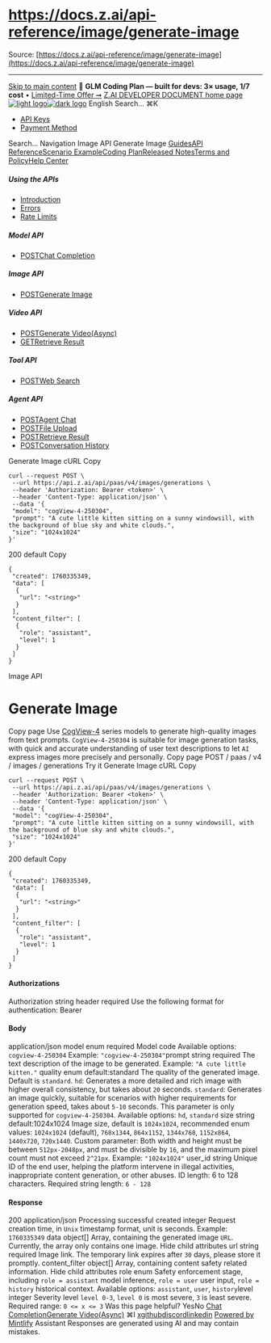 # https://docs.z.ai/api-reference/image/generate-image

Source: [https://docs.z.ai/api-reference/image/generate-image](https://docs.z.ai/api-reference/image/generate-image)

---

[Skip to main content](https://docs.z.ai/api-reference/image/generate-image#content-area)
🚀 **GLM Coding Plan — built for devs: 3× usage, 1/7 cost** • [Limited-Time Offer ➞](https://z.ai/subscribe?utm_campaign=Platform_Ops&_channel_track_key=DaprgHIc)
[Z.AI DEVELOPER DOCUMENT home page![light logo](https://mintcdn.com/zhipu-32152247/B_E8wI-eiNa1QlPV/logo/dark.svg?fit=max&auto=format&n=B_E8wI-eiNa1QlPV&q=85&s=75deefa9dea5bdbc84d4da68885c267f)![dark logo](https://mintcdn.com/zhipu-32152247/B_E8wI-eiNa1QlPV/logo/light.svg?fit=max&auto=format&n=B_E8wI-eiNa1QlPV&q=85&s=c1ecf1af358fa8eeab8c06052337f8f6)](https://z.ai/model-api)
English
Search...
⌘K
  * [API Keys](https://z.ai/manage-apikey/apikey-list)
  * [Payment Method](https://z.ai/manage-apikey/billing)


Search...
Navigation
Image API
Generate Image
[Guides](https://docs.z.ai/guides/overview/quick-start)[API Reference](https://docs.z.ai/api-reference/introduction)[Scenario Example](https://docs.z.ai/scenario-example/develop-tools/claude)[Coding Plan](https://docs.z.ai/devpack/overview)[Released Notes](https://docs.z.ai/release-notes/new-released)[Terms and Policy](https://docs.z.ai/legal-agreement/privacy-policy)[Help Center](https://docs.z.ai/help/faq)
##### Using the APIs
  * [Introduction](https://docs.z.ai/api-reference/introduction)
  * [Errors](https://docs.z.ai/api-reference/api-code)
  * [Rate Limits](https://z.ai/manage-apikey/rate-limits)


##### Model API
  * [POSTChat Completion](https://docs.z.ai/api-reference/llm/chat-completion)


##### Image API
  * [POSTGenerate Image](https://docs.z.ai/api-reference/image/generate-image)


##### Video API
  * [POSTGenerate Video(Async)](https://docs.z.ai/api-reference/video/generate-video)
  * [GETRetrieve Result](https://docs.z.ai/api-reference/video/get-video-status)


##### Tool API
  * [POSTWeb Search](https://docs.z.ai/api-reference/tools/web-search)


##### Agent API
  * [POSTAgent Chat](https://docs.z.ai/api-reference/agents/agent)
  * [POSTFile Upload](https://docs.z.ai/api-reference/agents/file-upload)
  * [POSTRetrieve Result](https://docs.z.ai/api-reference/agents/get-async-result)
  * [POSTConversation History](https://docs.z.ai/api-reference/agents/agent-conversation)


Generate Image
cURL
Copy
```
curl --request POST \
 --url https://api.z.ai/api/paas/v4/images/generations \
 --header 'Authorization: Bearer <token>' \
 --header 'Content-Type: application/json' \
 --data '{
 "model": "cogView-4-250304",
 "prompt": "A cute little kitten sitting on a sunny windowsill, with the background of blue sky and white clouds.",
 "size": "1024x1024"
}'
```

200
default
Copy
```
{
 "created": 1760335349,
 "data": [
  {
   "url": "<string>"
  }
 ],
 "content_filter": [
  {
   "role": "assistant",
   "level": 1
  }
 ]
}
```

Image API
# Generate Image
Copy page
Use [CogView-4](https://docs.z.ai/guides/image/cogview-4) series models to generate high-quality images from text prompts. `CogView-4-250304` is suitable for image generation tasks, with quick and accurate understanding of user text descriptions to let `AI` express images more precisely and personally.
Copy page
POST
/
paas
/
v4
/
images
/
generations
Try it
Generate Image
cURL
Copy
```
curl --request POST \
 --url https://api.z.ai/api/paas/v4/images/generations \
 --header 'Authorization: Bearer <token>' \
 --header 'Content-Type: application/json' \
 --data '{
 "model": "cogView-4-250304",
 "prompt": "A cute little kitten sitting on a sunny windowsill, with the background of blue sky and white clouds.",
 "size": "1024x1024"
}'
```

200
default
Copy
```
{
 "created": 1760335349,
 "data": [
  {
   "url": "<string>"
  }
 ],
 "content_filter": [
  {
   "role": "assistant",
   "level": 1
  }
 ]
}
```

#### Authorizations
[​](https://docs.z.ai/api-reference/image/generate-image#authorization-authorization)
Authorization
string
header
required
Use the following format for authentication: Bearer [<your api key>](https://z.ai/manage-apikey/apikey-list)
#### Body
application/json
[​](https://docs.z.ai/api-reference/image/generate-image#body-model)
model
enum<string>
required
Model code
Available options: 
`cogview-4-250304`
Example:
`"cogview-4-250304"`
[​](https://docs.z.ai/api-reference/image/generate-image#body-prompt)
prompt
string
required
The text description of the image to be generated.
Example:
`"A cute little kitten."`
[​](https://docs.z.ai/api-reference/image/generate-image#body-quality)
quality
enum<string>
default:standard
The quality of the generated image. Default is `standard`. `hd`: Generates a more detailed and rich image with higher overall consistency, but takes about `20` seconds. `standard`: Generates an image quickly, suitable for scenarios with higher requirements for generation speed, takes about `5-10` seconds. This parameter is only supported for `cogview-4-250304`.
Available options: 
`hd`, 
`standard`
[​](https://docs.z.ai/api-reference/image/generate-image#body-size)
size
string
default:1024x1024
Image size, default is `1024x1024`, recommended enum values: `1024x1024` (default), `768x1344`, `864x1152`, `1344x768`, `1152x864`, `1440x720`, `720x1440`. Custom parameter: Both width and height must be between `512px-2048px`, and must be divisible by `16`, and the maximum pixel count must not exceed `2^21px`.
Example:
`"1024x1024"`
[​](https://docs.z.ai/api-reference/image/generate-image#body-user-id)
user_id
string
Unique ID of the end user, helping the platform intervene in illegal activities, inappropriate content generation, or other abuses. ID length: 6 to 128 characters.
Required string length: `6 - 128`
#### Response
200
application/json
Processing successful
[​](https://docs.z.ai/api-reference/image/generate-image#response-created)
created
integer
Request creation time, in `Unix` timestamp format, unit is seconds.
Example:
`1760335349`
[​](https://docs.z.ai/api-reference/image/generate-image#response-data)
data
object[]
Array, containing the generated image `URL`. Currently, the array only contains one image.
Hide child attributes
[​](https://docs.z.ai/api-reference/image/generate-image#response-data-url)
url
string
required
Image link. The temporary link expires after `30` days, please store it promptly.
[​](https://docs.z.ai/api-reference/image/generate-image#response-content-filter)
content_filter
object[]
Array, containing content safety related information.
Hide child attributes
[​](https://docs.z.ai/api-reference/image/generate-image#response-content-filter-role)
role
enum<string>
Safety enforcement stage, including `role = assistant` model inference, `role = user` user input, `role = history` historical context.
Available options: 
`assistant`, 
`user`, 
`history`
[​](https://docs.z.ai/api-reference/image/generate-image#response-content-filter-level)
level
integer
Severity level `level 0-3`, `level 0` is most severe, `3` is least severe.
Required range: `0 <= x <= 3`
Was this page helpful?
YesNo
[Chat Completion](https://docs.z.ai/api-reference/llm/chat-completion)[Generate Video(Async)](https://docs.z.ai/api-reference/video/generate-video)
⌘I
[x](https://x.com/Zai_org)[github](https://github.com/zai-org)[discord](https://discord.gg/QR7SARHRxK)[linkedin](https://www.linkedin.com/company/zdotai/)
[Powered by Mintlify](https://mintlify.com?utm_campaign=poweredBy&utm_medium=referral&utm_source=zhipu-32152247)
Assistant
Responses are generated using AI and may contain mistakes.
